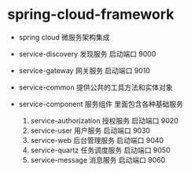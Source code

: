 # spring-cloud-framework
* spring cloud 微服务架构集成
* service-discovery 发现服务  启动端口 9000
* service-gateway   网关服务  启动端口 9010
* service-common    提供公共的工具方法和实体对象

* service-component 服务组件 里面包含各种基础服务
  1. service-authorization 授权服务  启动端口 9020
  2. service-user 用户服务 启动端口 9030
  3. service-web 后台管理服务 启动端口 9040
  4. service-quartz 任务调度服务 启动端口 9050
  5. service-message 消息服务 启动端口 9060
